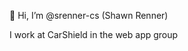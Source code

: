 👋 Hi, I’m @srenner-cs (Shawn Renner)

I work at CarShield in the web app group

<!---
srenner-cs/srenner-cs is a ✨ special ✨ repository because its `README.md` (this file) appears on your GitHub profile.
You can click the Preview link to take a look at your changes.
--->
